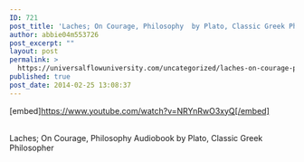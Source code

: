 ```yaml
---
ID: 721
post_title: 'Laches; On Courage, Philosophy  by Plato, Classic Greek Philosopher'
author: abbie04m553726
post_excerpt: ""
layout: post
permalink: >
  https://universalflowuniversity.com/uncategorized/laches-on-courage-philosophy-by-plato-classic-greek-philosopher/
published: true
post_date: 2014-02-25 13:08:37
---
```

[embed]https://www.youtube.com/watch?v=NRYnRwO3xyQ[/embed]</br></br>
<p>Laches; On Courage, Philosophy Audiobook by Plato, Classic Greek Philosopher</p>